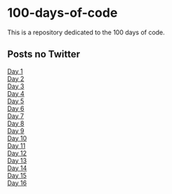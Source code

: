 # 100-days-of-code
This is a repository dedicated to the 100 days of code.
<br>
<h2>Posts no Twitter </h2>
<a href="https://twitter.com/tavaresfellipe1/status/1246275671493615616" target="_blank">Day 1</a>
<br>
<a href="https://twitter.com/tavaresfellipe1/status/1246630494621634561" target="_blank">Day 2</a>
<br>
<a href="https://twitter.com/tavaresfellipe1/status/1246990036832260096" target="_blank">Day 3</a>
<br>
<a href="https://twitter.com/tavaresfellipe1/status/1247351076929581056" target="_blank">Day 4</a>
<br>
<a href="https://twitter.com/tavaresfellipe1/status/1247717969834147841" target="_blank">Day 5</a>
<br>
<a href="https://twitter.com/tavaresfellipe1/status/1248077573764022274" target="_blank">Day 6</a>
<br>
<a href="https://twitter.com/tavaresfellipe1/status/1248441635995881472" target="_blank">Day 7</a>
<br>
<a href="https://twitter.com/tavaresfellipe1/status/1248804592961441793" target="_blank">Day 8</a>
<br>
<a href="https://twitter.com/tavaresfellipe1/status/1249161724495892480" target="_blank">Day 9</a>
<br>
<a href="https://twitter.com/tavaresfellipe1/status/1250246563894566913" target="_blank">Day 10</a>
<br>
<a href="https://twitter.com/tavaresfellipe1/status/1250616524295077889" target="_blank">Day 11</a>
<br>
<a href="https://twitter.com/tavaresfellipe1/status/1250976104829116416" target="_blank">Day 12</a>
<br>
<a href="https://twitter.com/tavaresfellipe1/status/1251337901159387136" target="_blank">Day 13</a>
<br>
<a href="https://twitter.com/tavaresfellipe1/status/1251700769591615489" target="_blank">Day 14</a>
<br>
<a href="https://twitter.com/tavaresfellipe1/status/1252065605877936130" target="_blank">Day 15</a>
<br>
<a href="https://twitter.com/tavaresfellipe1/status/1252419989220421633" target="_blank">Day 16</a>
